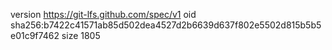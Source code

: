 version https://git-lfs.github.com/spec/v1
oid sha256:b7422c41571ab85d502dea4527d2b6639d637f802e5502d815b5b5e01c9f7462
size 1805
